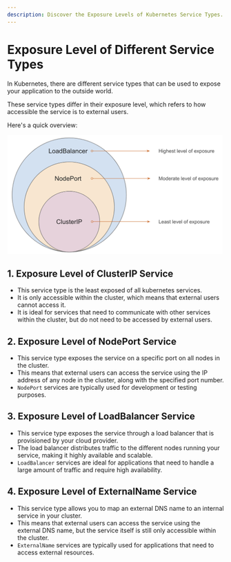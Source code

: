 ```yaml
---
description: Discover the Exposure Levels of Kubernetes Service Types. Uncover the differences in how various service types expose applications and services within your cluster. Learn how to control and fine-tune your application's accessibility with Kubernetes Service Types.
---
```


# Exposure Level of Different Service Types

In Kubernetes, there are different service types that can be used to expose your application to the outside world.

These service types differ in their exposure level, which refers to how accessible the service is to external users.

Here's a quick overview:

<p align="left">
    <img src="../../../../assets/eks-course-images/service/exposure-level-of-service-types.png" alt="Exposure Level of Different Service Types" width="500" />
</p>


## 1. Exposure Level of ClusterIP Service

- This service type is the least exposed of all kubernetes services.
- It is only accessible within the cluster, which means that external users cannot access it.
- It is ideal for services that need to communicate with other services within the cluster, but do not need to be accessed by external users.


##  2. Exposure Level of NodePort Service

- This service type exposes the service on a specific port on all nodes in the cluster.
- This means that external users can access the service using the IP address of any node in the cluster, along with the specified port number.
- `NodePort` services are typically used for development or testing purposes.


## 3. Exposure Level of LoadBalancer Service

- This service type exposes the service through a load balancer that is provisioned by your cloud provider.
- The load balancer distributes traffic to the different nodes running your service, making it highly available and scalable.
- `LoadBalancer` services are ideal for applications that need to handle a large amount of traffic and require high availability.


## 4. Exposure Level of ExternalName Service

- This service type allows you to map an external DNS name to an internal service in your cluster.
- This means that external users can access the service using the external DNS name, but the service itself is still only accessible within the cluster.
- `ExternalName` services are typically used for applications that need to access external resources.